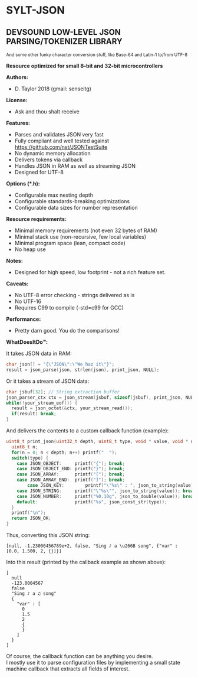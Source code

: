 SYLT-JSON
========
DEVSOUND LOW-LEVEL JSON PARSING/TOKENIZER LIBRARY
-------------------------------------
<sup>And some other funky character conversion stuff, like Base-64 and Latin-1 to/from UTF-8</sup>

**Resource optimized for small 8-bit and 32-bit microcontrollers**

**Authors:**
* D. Taylor 2018 (gmail: senseitg)

**License:**
* Ask and thou shalt receive

**Features:**
* Parses and validates JSON very fast
* Fully compliant and well tested against https://github.com/nst/JSONTestSuite
* No dynamic memory allocation
* Delivers tokens via callback
* Handles JSON in RAM as well as streaming JSON
* Designed for UTF-8

**Options (*.h):**
* Configurable max nesting depth
* Configurable standards-breaking optimizations
* Configurable data sizes for number representation

**Resource requirements:**
* Minimal memory requirements (not even 32 bytes of RAM)
* Minimal stack use (non-recursive, few local variables)
* Minimal program space (lean, compact code)
* No heap use

**Notes:**
* Designed for high speed, low footprint - not a rich feature set.

**Caveats:**
* No UTF-8 error checking - strings delivered as is
* No UTF-16
* Requires C99 to compile (-std=c99 for GCC)

**Performance:**
* Pretty darn good. You do the comparisons!

**WhatDoesItDo™:**

It takes JSON data in RAM:

```C
char json[] = "{\"JSON\":\"We haz it\"}";
result = json_parse(json, strlen(json), print_json, NULL);
```

Or it takes a stream of JSON data:

```C
char jsbuf[32]; // String extraction buffer
json_parser_ctx ctx = json_stream(jsbuf, sizeof(jsbuf), print_json, NULL);
while(!your_stream_eof()) {
  result = json_octet(&ctx, your_stream_read());
  if(result) break;
}
```

And delivers the contents to a custom callback function (example):

```C
uint8_t print_json(uint32_t depth, uint8_t type, void * value, void * user) {
  uint8_t n;
  for(n = 0; n < depth; n++) printf("  ");
  switch(type) {
    case JSON_OBJECT:     printf("{"); break;
    case JSON_OBJECT_END: printf("}"); break;
    case JSON_ARRAY:      printf("["); break;
    case JSON_ARRAY_END:  printf("]"); break;
		case JSON_KEY:        printf("\"%s\" : ", json_to_string(value));
    case JSON_STRING:     printf("\"%s\"", json_to_string(value)); break;
    case JSON_NUMBER:     printf("%0.10g", json_to_double(value)); break;
    default:              printf("%s", json_const_str(type));
  }
  printf("\n");
  return JSON_OK;
}
```

Thus, converting this JSON string:

```JS
[null, -1.23000456789e+2, false, "Sing ♪ a \u266B song", {"var" : [0.0, 1.500, 2, {}]}]
```

Into this result (printed by the callback example as shown above):

```
[
  null
  -123.0004567
  false
  "Sing ♪ a ♫ song"
  {
    "var" : [
      0
      1.5
      2
      {
      }
    ]
  }
]
```

Of course, the callback function can be anything you desire.  
I mostly use it to parse configuration files by implementing a small state machine callback that extracts all fields of interest.  
